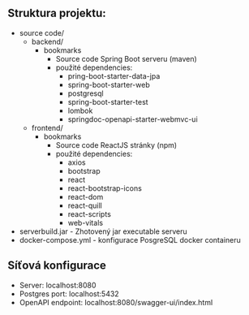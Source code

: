 ## Struktura projektu:
* source code/
  * backend/
    * bookmarks
      *  Source code Spring Boot serveru (maven)
      *  použité dependencies:
         * pring-boot-starter-data-jpa
         * spring-boot-starter-web
         * postgresql
         * spring-boot-starter-test
         * lombok
         * springdoc-openapi-starter-webmvc-ui
  * frontend/
    * bookmarks
      * Source code ReactJS stránky (npm)
      * použité dependencies:
        * axios
        * bootstrap
        * react
        * react-bootstrap-icons
        * react-dom
        * react-quill
        * react-scripts
        * web-vitals
* serverbuild.jar     - Zhotovený jar executable serveru
* docker-compose.yml  - konfigurace PosgreSQL docker containeru
## Síťová konfigurace
* Server:           localhost:8080
* Postgres port:    localhost:5432
* OpenAPI endpoint: localhost:8080/swagger-ui/index.html
